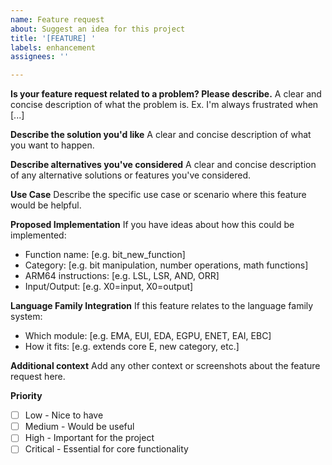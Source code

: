 ```yaml
---
name: Feature request
about: Suggest an idea for this project
title: '[FEATURE] '
labels: enhancement
assignees: ''

---
```


**Is your feature request related to a problem? Please describe.**
A clear and concise description of what the problem is. Ex. I'm always frustrated when [...]

**Describe the solution you'd like**
A clear and concise description of what you want to happen.

**Describe alternatives you've considered**
A clear and concise description of any alternative solutions or features you've considered.

**Use Case**
Describe the specific use case or scenario where this feature would be helpful.

**Proposed Implementation**
If you have ideas about how this could be implemented:
- Function name: [e.g. bit_new_function]
- Category: [e.g. bit manipulation, number operations, math functions]
- ARM64 instructions: [e.g. LSL, LSR, AND, ORR]
- Input/Output: [e.g. X0=input, X0=output]

**Language Family Integration**
If this feature relates to the language family system:
- Which module: [e.g. EMA, EUI, EDA, EGPU, ENET, EAI, EBC]
- How it fits: [e.g. extends core E, new category, etc.]

**Additional context**
Add any other context or screenshots about the feature request here.

**Priority**
- [ ] Low - Nice to have
- [ ] Medium - Would be useful
- [ ] High - Important for the project
- [ ] Critical - Essential for core functionality
